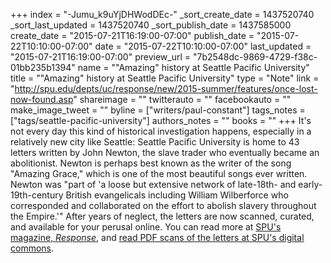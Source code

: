 +++
index = "-Jumu_k9uYjDHWodDEc-"
_sort_create_date = 1437520740
_sort_last_updated = 1437520740
_sort_publish_date = 1437585000
create_date = "2015-07-21T16:19:00-07:00"
publish_date = "2015-07-22T10:10:00-07:00"
date = "2015-07-22T10:10:00-07:00"
last_updated = "2015-07-21T16:19:00-07:00"
preview_url = "7b2548dc-9869-4729-f38c-01bb235b1394"
name = "\"Amazing\" history at Seattle Pacific University"
title = "\"Amazing\" history at Seattle Pacific University"
type = "Note"
link = "http://spu.edu/depts/uc/response/new/2015-summer/features/once-lost-now-found.asp"
shareimage = ""
twitterauto = ""
facebookauto = ""
make_image_tweet = ""
byline = ["writers/paul-constant"]
tags_notes = ["tags/seattle-pacific-university"]
authors_notes = ""
books = ""
+++
It's not every day this kind of historical investigation happens, especially in a relatively new city like Seattle: Seattle Pacific University is home to 43 letters written by John Newton, the slave trader who eventually became an abolitionist. Newton is perhaps best known as the writer of the song "Amazing Grace," which is one of the most beautiful songs ever written.  Newton was "part of 'a loose but extensive network of late-18th- and early-19th-century British evangelicals including William Wilberforce who corresponded and collaborated on the effort to abolish slavery throughout the Empire.'" After years of neglect, the letters are now scanned, curated, and available for your perusal online. You can read more at [SPU's magazine, *Response*](http://spu.edu/depts/uc/response/new/2015-summer/features/once-lost-now-found.asp), and [read PDF scans of the letters at SPU's digital commons](http://digitalcommons.spu.edu/newton_campbell/).